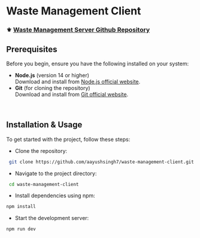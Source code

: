 # Waste Management Client

### ⚜ [Waste Management Server Github Repository](https://github.com/aayushsingh7/waste-management-server.git)


## Prerequisites

Before you begin, ensure you have the following installed on your system:

- **Node.js** (version 14 or higher)  
  Download and install from [Node.js official website](https://nodejs.org/).
- **Git** (for cloning the repository)  
  Download and install from [Git official website](https://git-scm.com/).

<br>

## Installation & Usage

To get started with the project, follow these steps:

- Clone the repository:

```bash
 git clone https://github.com/aayushsingh7/waste-management-client.git
```

- Navigate to the project directory:

```bash
 cd waste-management-client
```

- Install dependencies using npm:

```bash
npm install
```

- Start the development server:

```bash
npm run dev
```
